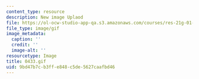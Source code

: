 ```yaml
---
content_type: resource
description: New image Uplaod
file: https://ol-ocw-studio-app-qa.s3.amazonaws.com/courses/res-21g-01-kana-spring-2010/9bd47b7cb3ffe848c5de5627caafbd46_0433.gif
file_type: image/gif
image_metadata:
  caption: ''
  credit: ''
  image-alt: ''
resourcetype: Image
title: 0433.gif
uid: 9bd47b7c-b3ff-e848-c5de-5627caafbd46
---
```

